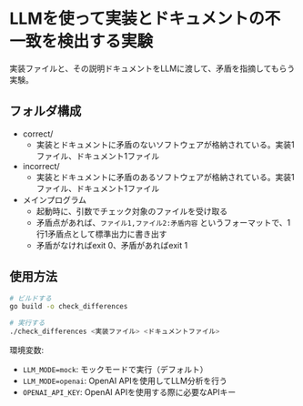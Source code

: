 # LLMを使って実装とドキュメントの不一致を検出する実験

実装ファイルと、その説明ドキュメントをLLMに渡して、矛盾を指摘してもらう実験。

## フォルダ構成
- correct/
  - 実装とドキュメントに矛盾のないソフトウェアが格納されている。実装1ファイル、ドキュメント1ファイル
- incorrect/
  - 実装とドキュメントに矛盾のあるソフトウェアが格納されている。実装1ファイル、ドキュメント1ファイル
- メインプログラム
  - 起動時に、引数でチェック対象のファイルを受け取る
  - 矛盾点があれば、`ファイル1,ファイル2:矛盾内容` というフォーマットで、1行1矛盾点として標準出力に書き出す
  - 矛盾がなければexit 0、矛盾があればexit 1

## 使用方法

```bash
# ビルドする
go build -o check_differences

# 実行する
./check_differences <実装ファイル> <ドキュメントファイル>
```

環境変数:
- `LLM_MODE=mock`: モックモードで実行（デフォルト）
- `LLM_MODE=openai`: OpenAI APIを使用してLLM分析を行う
- `OPENAI_API_KEY`: OpenAI APIを使用する際に必要なAPIキー